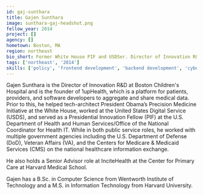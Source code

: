 ```yaml
---
id: gaj-sunthara
title: Gajen Sunthara
image: sunthara-gaj-headshot.png
fellow_year: 2014
project: []
agency: []
hometown: Boston, MA
region: northeast
bio_short: Former White House PIF and USDSer. Director of Innovation R&D at Boston Children’s Hospital, Founder at 1upHealth, and Senior Advisor at Harvard Medical School.
tags: ['northeast', '2014']
skills: ['policy', 'frontend development', 'backend development', 'cybersecurity']
---
```


Gajen Sunthara is the Director of Innovation R&D at Boston Children's Hospital and is the founder of 1upHealth, which is a platform for patients, providers, and software developers to aggregate and share medical data. Prior to this, he helped tech-architect President Obama’s Precision Medicine Initiative at the White House, worked at the United States Digital Service (USDS), and served as a Presidential Innovation Fellow (PIF) at the U.S. Department of Health and Human Services/Office of the National Coordinator for Health IT. While in both public service roles, he worked with multiple government agencies including the U.S. Department of Defense (DoD), Veteran Affairs (VA), and the Centers for Medicare & Medicaid Services (CMS) on the national healthcare information exchange.

He also holds a Senior Advisor role at InciteHealth at the Center for Primary Care at Harvard Medical School.

Gajen has a B.Sc. in Computer Science from Wentworth Institute of Technology and a M.S. in Information Technology from Harvard University.
